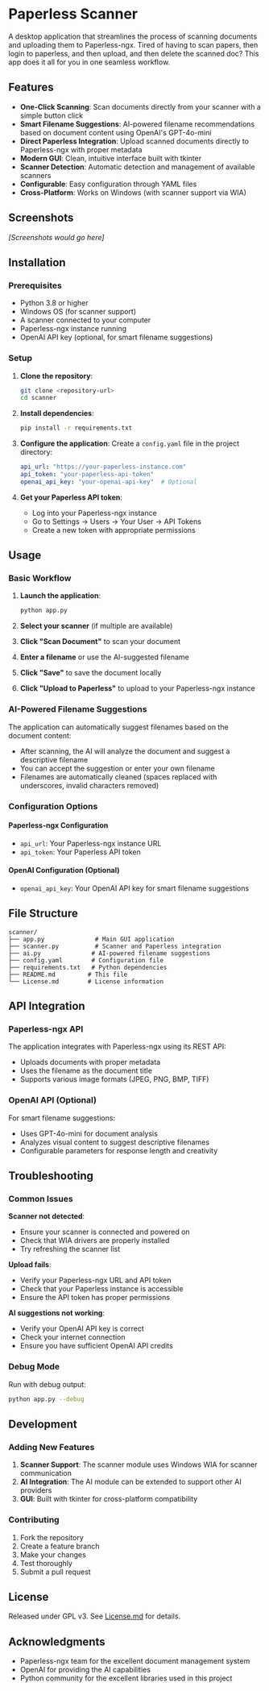 # Paperless Scanner

A desktop application that streamlines the process of scanning documents and uploading them to Paperless-ngx. Tired of having to scan papers, then login to paperless, and then upload, and then delete the scanned doc? This app does it all for you in one seamless workflow.

## Features

- **One-Click Scanning**: Scan documents directly from your scanner with a simple button click
- **Smart Filename Suggestions**: AI-powered filename recommendations based on document content using OpenAI's GPT-4o-mini
- **Direct Paperless Integration**: Upload scanned documents directly to Paperless-ngx with proper metadata
- **Modern GUI**: Clean, intuitive interface built with tkinter
- **Scanner Detection**: Automatic detection and management of available scanners
- **Configurable**: Easy configuration through YAML files
- **Cross-Platform**: Works on Windows (with scanner support via WIA)

## Screenshots

*[Screenshots would go here]*

## Installation

### Prerequisites

- Python 3.8 or higher
- Windows OS (for scanner support)
- A scanner connected to your computer
- Paperless-ngx instance running
- OpenAI API key (optional, for smart filename suggestions)

### Setup

1. **Clone the repository**:
   ```bash
   git clone <repository-url>
   cd scanner
   ```

2. **Install dependencies**:
   ```bash
   pip install -r requirements.txt
   ```

3. **Configure the application**:
   Create a `config.yaml` file in the project directory:
   ```yaml
   api_url: "https://your-paperless-instance.com"
   api_token: "your-paperless-api-token"
   openai_api_key: "your-openai-api-key"  # Optional
   ```

4. **Get your Paperless API token**:
   - Log into your Paperless-ngx instance
   - Go to Settings → Users → Your User → API Tokens
   - Create a new token with appropriate permissions

## Usage

### Basic Workflow

1. **Launch the application**:
   ```bash
   python app.py
   ```

2. **Select your scanner** (if multiple are available)

3. **Click "Scan Document"** to scan your document

4. **Enter a filename** or use the AI-suggested filename

5. **Click "Save"** to save the document locally

6. **Click "Upload to Paperless"** to upload to your Paperless-ngx instance

### AI-Powered Filename Suggestions

The application can automatically suggest filenames based on the document content:

- After scanning, the AI will analyze the document and suggest a descriptive filename
- You can accept the suggestion or enter your own filename
- Filenames are automatically cleaned (spaces replaced with underscores, invalid characters removed)

### Configuration Options

#### Paperless-ngx Configuration
- `api_url`: Your Paperless-ngx instance URL
- `api_token`: Your Paperless API token

#### OpenAI Configuration (Optional)
- `openai_api_key`: Your OpenAI API key for smart filename suggestions

## File Structure

```
scanner/
├── app.py              # Main GUI application
├── scanner.py          # Scanner and Paperless integration
├── ai.py              # AI-powered filename suggestions
├── config.yaml        # Configuration file
├── requirements.txt   # Python dependencies
├── README.md         # This file
└── License.md        # License information
```

## API Integration

### Paperless-ngx API
The application integrates with Paperless-ngx using its REST API:
- Uploads documents with proper metadata
- Uses the filename as the document title
- Supports various image formats (JPEG, PNG, BMP, TIFF)

### OpenAI API (Optional)
For smart filename suggestions:
- Uses GPT-4o-mini for document analysis
- Analyzes visual content to suggest descriptive filenames
- Configurable parameters for response length and creativity

## Troubleshooting

### Common Issues

**Scanner not detected**:
- Ensure your scanner is connected and powered on
- Check that WIA drivers are properly installed
- Try refreshing the scanner list

**Upload fails**:
- Verify your Paperless-ngx URL and API token
- Check that your Paperless instance is accessible
- Ensure the API token has proper permissions

**AI suggestions not working**:
- Verify your OpenAI API key is correct
- Check your internet connection
- Ensure you have sufficient OpenAI API credits

### Debug Mode

Run with debug output:
```bash
python app.py --debug
```

## Development

### Adding New Features

1. **Scanner Support**: The scanner module uses Windows WIA for scanner communication
2. **AI Integration**: The AI module can be extended to support other AI providers
3. **GUI**: Built with tkinter for cross-platform compatibility

### Contributing

1. Fork the repository
2. Create a feature branch
3. Make your changes
4. Test thoroughly
5. Submit a pull request

## License

Released under GPL v3. See [License.md](License.md) for details.

## Acknowledgments

- Paperless-ngx team for the excellent document management system
- OpenAI for providing the AI capabilities
- Python community for the excellent libraries used in this project